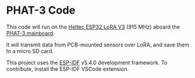 # PHAT-3 Code

This code will run on the
[Heltec ESP32 LoRA V3](https://docs.heltec.org/en/node/esp32/wifi_lora_32/index.html) (915 MHz) aboard the
[PHAT-3 mainboard](https://github.com/BanBot-2/PHAT-3-Main-Board).

It will transmit data from PCB-mounted sensors over LoRA, and save them to a micro SD card.

This project uses the [ESP-IDF](https://docs.espressif.com/projects/esp-idf/en/stable/esp32/) v5.4.0 development framework.
To contribute, install the ESP-IDF VSCode extension.
